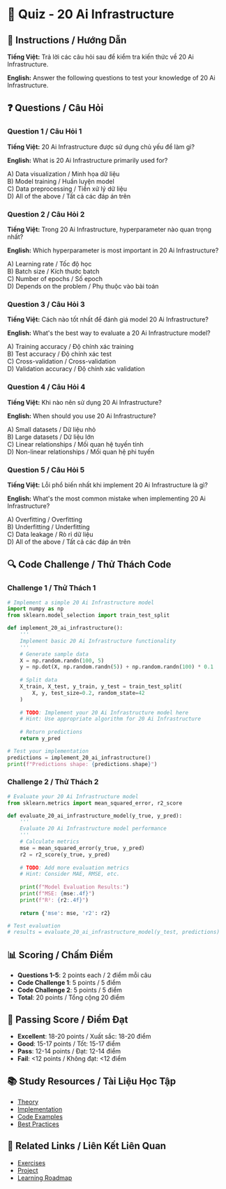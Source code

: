 # 🧠 Quiz - 20 Ai Infrastructure

## 📝 Instructions / Hướng Dẫn

**Tiếng Việt:** Trả lời các câu hỏi sau để kiểm tra kiến thức về 20 Ai Infrastructure.

**English:** Answer the following questions to test your knowledge of 20 Ai Infrastructure.

## ❓ Questions / Câu Hỏi

### Question 1 / Câu Hỏi 1
**Tiếng Việt:** 20 Ai Infrastructure được sử dụng chủ yếu để làm gì?

**English:** What is 20 Ai Infrastructure primarily used for?

A) Data visualization / Minh họa dữ liệu  
B) Model training / Huấn luyện model  
C) Data preprocessing / Tiền xử lý dữ liệu  
D) All of the above / Tất cả các đáp án trên

### Question 2 / Câu Hỏi 2
**Tiếng Việt:** Trong 20 Ai Infrastructure, hyperparameter nào quan trọng nhất?

**English:** Which hyperparameter is most important in 20 Ai Infrastructure?

A) Learning rate / Tốc độ học  
B) Batch size / Kích thước batch  
C) Number of epochs / Số epoch  
D) Depends on the problem / Phụ thuộc vào bài toán

### Question 3 / Câu Hỏi 3
**Tiếng Việt:** Cách nào tốt nhất để đánh giá model 20 Ai Infrastructure?

**English:** What's the best way to evaluate a 20 Ai Infrastructure model?

A) Training accuracy / Độ chính xác training  
B) Test accuracy / Độ chính xác test  
C) Cross-validation / Cross-validation  
D) Validation accuracy / Độ chính xác validation

### Question 4 / Câu Hỏi 4
**Tiếng Việt:** Khi nào nên sử dụng 20 Ai Infrastructure?

**English:** When should you use 20 Ai Infrastructure?

A) Small datasets / Dữ liệu nhỏ  
B) Large datasets / Dữ liệu lớn  
C) Linear relationships / Mối quan hệ tuyến tính  
D) Non-linear relationships / Mối quan hệ phi tuyến

### Question 5 / Câu Hỏi 5
**Tiếng Việt:** Lỗi phổ biến nhất khi implement 20 Ai Infrastructure là gì?

**English:** What's the most common mistake when implementing 20 Ai Infrastructure?

A) Overfitting / Overfitting  
B) Underfitting / Underfitting  
C) Data leakage / Rò rỉ dữ liệu  
D) All of the above / Tất cả các đáp án trên

## 🔍 Code Challenge / Thử Thách Code

### Challenge 1 / Thử Thách 1
```python
# Implement a simple 20 Ai Infrastructure model
import numpy as np
from sklearn.model_selection import train_test_split

def implement_20_ai_infrastructure():
    '''
    Implement basic 20 Ai Infrastructure functionality
    '''
    # Generate sample data
    X = np.random.randn(100, 5)
    y = np.dot(X, np.random.randn(5)) + np.random.randn(100) * 0.1
    
    # Split data
    X_train, X_test, y_train, y_test = train_test_split(
        X, y, test_size=0.2, random_state=42
    )
    
    # TODO: Implement your 20 Ai Infrastructure model here
    # Hint: Use appropriate algorithm for 20 Ai Infrastructure
    
    # Return predictions
    return y_pred

# Test your implementation
predictions = implement_20_ai_infrastructure()
print(f"Predictions shape: {predictions.shape}")
```

### Challenge 2 / Thử Thách 2
```python
# Evaluate your 20 Ai Infrastructure model
from sklearn.metrics import mean_squared_error, r2_score

def evaluate_20_ai_infrastructure_model(y_true, y_pred):
    '''
    Evaluate 20 Ai Infrastructure model performance
    '''
    # Calculate metrics
    mse = mean_squared_error(y_true, y_pred)
    r2 = r2_score(y_true, y_pred)
    
    # TODO: Add more evaluation metrics
    # Hint: Consider MAE, RMSE, etc.
    
    print(f"Model Evaluation Results:")
    print(f"MSE: {mse:.4f}")
    print(f"R²: {r2:.4f}")
    
    return {'mse': mse, 'r2': r2}

# Test evaluation
# results = evaluate_20_ai_infrastructure_model(y_test, predictions)
```

## 📊 Scoring / Chấm Điểm

- **Questions 1-5**: 2 points each / 2 điểm mỗi câu
- **Code Challenge 1**: 5 points / 5 điểm
- **Code Challenge 2**: 5 points / 5 điểm
- **Total**: 20 points / Tổng cộng 20 điểm

## 🎯 Passing Score / Điểm Đạt

- **Excellent**: 18-20 points / Xuất sắc: 18-20 điểm
- **Good**: 15-17 points / Tốt: 15-17 điểm  
- **Pass**: 12-14 points / Đạt: 12-14 điểm
- **Fail**: <12 points / Không đạt: <12 điểm

## 📚 Study Resources / Tài Liệu Học Tập

- [Theory](./THEORY_20_ai_infrastructure.md)
- [Implementation](./IMPLEMENTATION_20_ai_infrastructure.md)
- [Code Examples](./CODE_EXAMPLES_20_ai_infrastructure.md)
- [Best Practices](./BEST_PRACTICES_20_ai_infrastructure.md)

## 🔗 Related Links / Liên Kết Liên Quan

- [Exercises](./EXERCISES_20_ai_infrastructure.md)
- [Project](./PROJECT_20_ai_infrastructure.md)
- [Learning Roadmap](./LEARNING_ROADMAP_20_ai_infrastructure.md)
